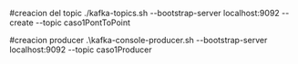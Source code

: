 #creacion del topic
./kafka-topics.sh --bootstrap-server localhost:9092 --create --topic caso1PontToPoint

#creacion producer
.\kafka-console-producer.sh --bootstrap-server localhost:9092 --topic caso1Producer

